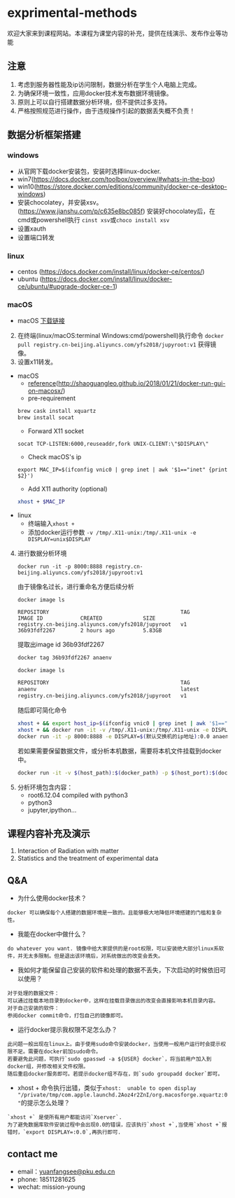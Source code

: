 # exprimental-methods
欢迎大家来到课程网站。本课程为课堂内容的补充，提供在线演示、发布作业等功能

## 注意
1. 考虑到服务器性能及ip访问限制，数据分析在学生个人电脑上完成。
2. 为确保环境一致性，应用docker技术发布数据环境镜像。
3. 原则上可以自行搭建数据分析环境，但不提供过多支持。
4. 严格按照规范进行操作，由于违规操作引起的数据丢失概不负责！

## 数据分析框架搭建
### windows
  - 从官网下载docker安装包，安装时选择linux-docker. 
  - win7(https://docs.docker.com/toolbox/overview/#whats-in-the-box)
  - win10(https://store.docker.com/editions/community/docker-ce-desktop-windows) 
  - 安装chocolatey，并安装xsv。(https://www.jianshu.com/p/c635e8bc085f) 安装好chocolatey后，在cmd或powershell执行 `cinst xsv`或`choco install xsv`
  - 设置xauth
  - 设置端口转发
### linux
  - centos (https://docs.docker.com/install/linux/docker-ce/centos/)
  - ubuntu (https://docs.docker.com/install/linux/docker-ce/ubuntu/#upgrade-docker-ce-1)
### macOS
   - macOS [下载链接](https://www.docker.com/get-started)

2. 在终端(linux/macOS:terminal Windows:cmd/powershell)执行命令
`docker pull registry.cn-beijing.aliyuncs.com/yfs2018/jupyroot:v1`
获得镜像。
3. 设置x11转发。
  - macOS 
    * [reference](https://hub.docker.com/r/playniuniu/docker-gui-firefox/)(http://shaoguangleo.github.io/2018/01/21/docker-run-gui-on-macosx/)
    * pre-requirement
    ```bash
    brew cask install xquartz
    brew install socat
    ```
    * Forward X11 socket
    ```
    socat TCP-LISTEN:6000,reuseaddr,fork UNIX-CLIENT:\"$DISPLAY\"
    ```
    * Check macOS's ip
    ```
    export MAC_IP=$(ifconfig vnic0 | grep inet | awk '$1=="inet" {print $2}')
    ```
    * Add X11 authority (optional)
    ```bash
    xhost + $MAC_IP
    ```
  - linux
    * 终端输入`xhost +`
    * 添加docker运行参数
    `-v /tmp/.X11-unix:/tmp/.X11-unix -e DISPLAY=unix$DISPLAY`
4. 进行数据分析环境
   ```
   docker run -it -p 8000:8888 registry.cn-beijing.aliyuncs.com/yfs2018/jupyroot:v1
   ```
   由于镜像名过长，进行重命名方便后续分析
   ```
   docker image ls
   
   REPOSITORY                                          TAG                 IMAGE ID            CREATED             SIZE
   registry.cn-beijing.aliyuncs.com/yfs2018/jupyroot   v1                  36b93fdf2267        2 hours ago         5.83GB
   ```
   提取出image id 36b93fdf2267
   ```bash
   docker tag 36b93fdf2267 anaenv
   ```
   ```bash
   docker image ls
   
   REPOSITORY                                          TAG                 IMAGE ID            CREATED             SIZE
   anaenv                                              latest              36b93fdf2267        2 hours ago         5.83GB
   registry.cn-beijing.aliyuncs.com/yfs2018/jupyroot   v1                  36b93fdf2267        2 hours ago         5.83GB
   ```
   随后即可简化命令
   ```bash
   xhost + && export host_ip=$(ifconfig vnic0 | grep inet | awk '$1=="inet" {print $2}') && docker run -it -p 8000:8888 -e DISPLAY=$(host_ip):0.0 anaenv  (macOS)
   xhost + && docker run -it -v /tmp/.X11-unix:/tmp/.X11-unix -e DISPLAY=unix$DISPLAY -p 8000:8888 anaenv (linux)
   docker run -it -p 8000:8888 -e DISPLAY=$(默认交换机的ip地址):0.0 anaenv (windows)
   ```
   若如果需要保留数据文件，或分析本机数据，需要将本机文件挂载到docker中。
   ```bash
   docker run -it -v $(host_path):$(docker_path) -p $(host_port):$(docker_server_port) anaenv
   ```
5. 分析环境包含内容：
   - root6.12.04 compiled with python3
   - python3
   - jupyter,ipython...
   
## 课程内容补充及演示
1. Interaction of Radiation with matter
2. Statistics and the treatment of experimental data

## Q&A
- 为什么使用docker技术？
```
docker 可以确保每个人搭建的数据环境是一致的。且能够极大地降低环境搭建的门槛和复杂性。
```
- 我能在docker中做什么？
```
do whatever you want. 镜像中给大家提供的是root权限，可以安装绝大部分linux系软件，并无太多限制。但是退出该环境后，对系统做出的改变会丢失。
```
- 我如何才能保留自己安装的软件和处理的数据不丢失，下次启动的时候依旧可以使用？
```
对于处理的数据文件：
可以通过挂载本地目录到docker中，这样在挂载目录做出的改变会直接影响本机目录内容。
对于自己安装的软件：
参阅docker commit命令，打包自己的镜像即可。
```
- 运行docker提示我权限不足怎么办？
```
此问题一般出现在linux上。由于使用sudo命令安装docker，当使用一般用户运行时会提示权限不足。需要在docker前加sudo命令。
若要避免此问题，可执行`sudo gpasswd -a ${USER} docker`，将当前用户加入到docker组，并修改相关文件权限。
随后重启docker服务即可。若提示docker组不存在，则`sudo groupadd docker`即可。
```
- xhost + 命令执行出错，类似于`xhost:  unable to open display "/private/tmp/com.apple.launchd.2Aoz4r2ZnI/org.macosforge.xquartz:0"`的提示怎么处理？
```
`xhost +` 是使所有用户都能访问`Xserver`. 
为了避免数据库软件安装过程中会出现0.0的错误，应该执行`xhost +`,当使用`xhost +`报错时，`export DISPLAY=:0.0`,再执行即可.
```
## contact me
- email：yuanfangsee@pku.edu.cn
- phone: 18511281625
- wechat: mission-young
